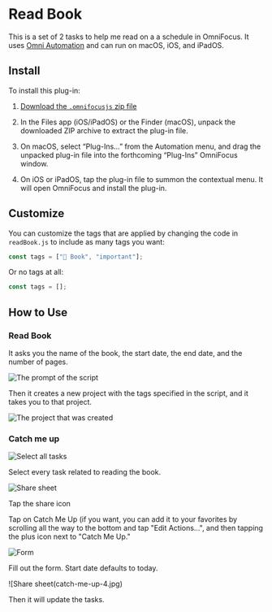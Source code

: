# Read Book

This is a set of 2 tasks to help me read on a a schedule in OmniFocus. It uses [Omni Automation](https://omniautomation.com) and can run on macOS, iOS, and iPadOS.

## Install

To install this plug-in:

1) [Download the `.omnifocusjs` zip file](https://raw.githubusercontent.com/agarrharr/OFScripts/master/Read%20Book/ReadBook.zip)

2) In the Files app (iOS/iPadOS) or the Finder (macOS), unpack the downloaded ZIP archive to extract the plug-in file.

3) On macOS, select “Plug-Ins…” from the Automation menu, and drag the unpacked plug-in file into the forthcoming “Plug-Ins” OmniFocus window.

4) On iOS or iPadOS, tap the plug-in file to summon the contextual menu. It will open OmniFocus and install the plug-in.

## Customize

You can customize the tags that are applied by changing the code in `readBook.js` to include as many tags you want:

```js
const tags = ["📘 Book", "important"];
```

Or no tags at all:

```js
const tags = [];
```

## How to Use

### Read Book

It asks you the name of the book, the start date, the end date, and the number of pages.

![The prompt of the script](read-book.png)

Then it creates a new project with the tags specified in the script, and it takes you to that project.

![The project that was created](read-book-project.png)

### Catch me up

![Select all tasks](catch-me-up-1.jpg)

Select every task related to reading the book.

![Share sheet](catch-me-up-2.jpg)

Tap the share icon

Tap on Catch Me Up (if you want, you can add it to your favorites by scrolling all the way to the bottom and tap "Edit Actions...", and then tapping the plus icon next to "Catch Me Up."

![Form](catch-me-up-3.jpg)

Fill out the form. Start date defaults to today.

![Share sheet(catch-me-up-4.jpg)

Then it will update the tasks.